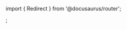 import { Redirect } from '@docusaurus/router';

<Redirect to="/administrator-documentation/moderne-platform/how-to-guides/agent-configuration/experimental-builder" />;